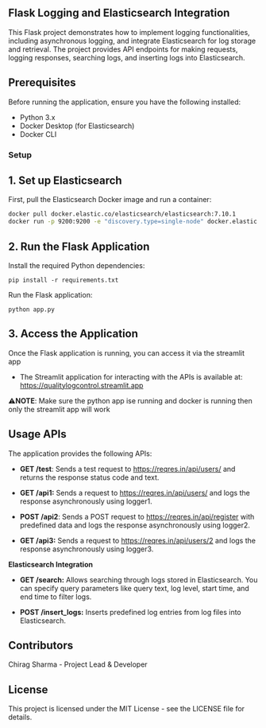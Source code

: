## Flask Logging and Elasticsearch Integration

This Flask project demonstrates how to implement logging functionalities, including asynchronous logging, and integrate Elasticsearch for log storage and retrieval. The project provides API endpoints for making requests, logging responses, searching logs, and inserting logs into Elasticsearch.

## Prerequisites

Before running the application, ensure you have the following installed:

- Python 3.x
- Docker Desktop (for Elasticsearch)
- Docker CLI

### Setup
## 1. Set up Elasticsearch
First, pull the Elasticsearch Docker image and run a container:
```bash
docker pull docker.elastic.co/elasticsearch/elasticsearch:7.10.1
docker run -p 9200:9200 -e "discovery.type=single-node" docker.elastic.co/elasticsearch/elasticsearch:7.10.1 
```
## 2. Run the Flask Application

Install the required Python dependencies:

```
pip install -r requirements.txt
```
Run the Flask application:

```
python app.py
```
## 3. Access the Application
Once the Flask application is running, you can access it via the streamlit app 
- The Streamlit application for interacting with the APIs is available at: https://qualitylogcontrol.streamlit.app
  
⚠️**NOTE**: Make sure the python app ise running and docker is running then only the streamlit app will work

## Usage APIs

The application provides the following APIs:

- **GET /test**: Sends a test request to https://reqres.in/api/users/ and returns the response status code and text.

- **GET /api1:** Sends a request to https://reqres.in/api/users/ and logs the response asynchronously using logger1.

- **POST /api2**: Sends a POST request to https://reqres.in/api/register with predefined data and logs the response asynchronously using logger2.

- **GET /api3:** Sends a request to https://reqres.in/api/users/2 and logs the response asynchronously using logger3.

**Elasticsearch Integration**
- **GET /search:** Allows searching through logs stored in Elasticsearch. You can specify query parameters like query text, log level, start time, and end time to filter logs.

- **POST /insert_logs:** Inserts predefined log entries from log files into Elasticsearch.

## Contributors
Chirag Sharma - Project Lead & Developer

## License
This project is licensed under the MIT License - see the LICENSE file for details.
